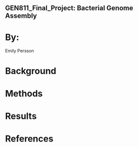 ## GEN811_Final_Project: Bacterial Genome Assembly

# By:
Emily Persson
# Background
# Methods
# Results
# References

